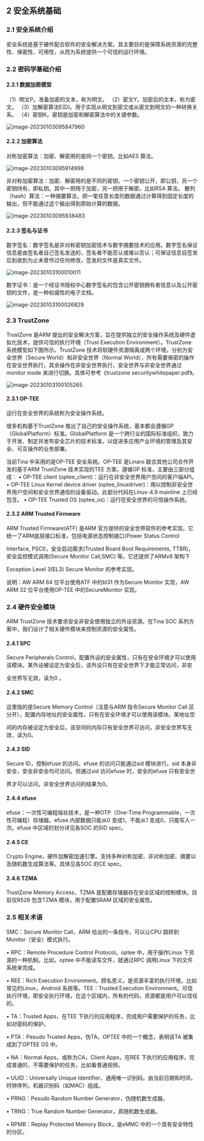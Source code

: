 ## 2 安全系统基础

### 2.1 安全系统介绍

安全系统是基于硬件配合软件的安全解决方案。其主要目的是保障系统资源的完整性、保密性、可用性，从而为系统提供一个可信的运行环境。

### 2.2 密码学基础介绍

#### 2.2.1 数据加密模型

（1）明文P。准备加密的文本，称为明文。
（2）密文Y。加密后的文本，称为密文。
（3）加解密算法E(D)。用于实现从明文到密文或从密文到明文的一种转换关系。
（4）密钥K。密钥是加密和解密算法中的关键参数。

![image-20230103095847960](https://cdn.staticaly.com/gh/DongshanPI/Docs-Photos@master/Tina-Sdk/Linux_Security_DevGuide_image-20230103095847960.png)

#### 2.2.2 加密算法

对称加密算法：加密、解密用的是同一个密钥。比如AES 算法。

![image-20230103095914998](https://cdn.staticaly.com/gh/DongshanPI/Docs-Photos@master/Tina-Sdk/Linux_Security_DevGuide_image-20230103095914998.png)

非对称加密算法：加密、解密用的是不同的密钥，一个密钥公开，即公钥，另一个密钥持有，即私钥。其中一把用于加密，另一把用于解密。比如RSA 算法。
散列（hash）算法：一种摘要算法，把一笔任意长度的数据通过计算得到固定长度的输出，但不能通过这个输出得到原始计算的数据。

![image-20230103095938483](https://cdn.staticaly.com/gh/DongshanPI/Docs-Photos@master/Tina-Sdk/Linux_Security_DevGuide_image-20230103095938483.png)

#### 2.2.3 签名与证书

数字签名：数字签名是非对称密钥加密技术与数字摘要技术的应用。数字签名保证信息是由签名者自己签名发送的，签名者不能否认或难以否认；可保证信息自签发后到收到为止未曾作过任何修改，签发的文件是真实文件。

![image-20230103100010011](https://cdn.staticaly.com/gh/DongshanPI/Docs-Photos@master/Tina-Sdk/Linux_Security_DevGuide_image-20230103100010011.png)

数字证书：是一个经证书授权中心数字签名的包含公开密钥拥有者信息以及公开密钥的文件，是一种权威性的电子文档。

![image-20230103100026829](https://cdn.staticaly.com/gh/DongshanPI/Docs-Photos@master/Tina-Sdk/Linux_Security_DevGuide_image-20230103100026829.png)

### 2.3 TrustZone

TrustZone 是ARM 提出的安全解决方案，旨在提供独立的安全操作系统及硬件虚拟化技术，提供可信的执行环境（Trust Execution Environment）。TrustZone 系统模型如下图所示。TrustZone 技术将软硬件资源隔离成两个环境，分别为安全世界（Secure World）和非安全世界（Normal World），所有需要保密的操作在安全世界执行，其余操作在非安全世界执行，安全世界与非安全世界通过monitor mode 来进行切换。具体可参考《trustzone securitywhitepaper.pdf》。

![image-20230103100105265](https://cdn.staticaly.com/gh/DongshanPI/Docs-Photos@master/Tina-Sdk/Linux_Security_DevGuide_image-20230103100105265.png)

#### 2.3.1 OP-TEE

运行在安全世界的系统称为安全操作系统。

很多机构基于TrustZone 推出了自己的安全操作系统，基本都会遵循GP（GlobalPlatform）标准。GlobalPlatform 是一个跨行业的国际标准组织，致力于开发、制定并发布安全芯片的技术标准，以促进多应用产业环境的管理及其安全、可互操作的业务部署。

当前Tina 中采用的是OP-TEE 安全系统。OP-TEE 是Linaro 联合其他公司合作开发的基于ARM TrustZone 技术实现的TEE 方案，遵循GP 标准，主要由三部分组成：
• OP-TEE client (optee_client)：运行在非安全世界用户空间的客户端API。
• OP-TEE Linux Kernel device driver (optee_linuxdriver)：用以控制非安全世界用户空间和安全世界通信的设备驱动。此部分代码在Linux-4.9 mainline 上已经包含。
• OP-TEE Trusted OS (optee_os)：运行在安全世界的可信操作系统。

#### 2.3.2 ARM Trusted Firmware

ARM Trusted Firmware(ATF) 是ARM 官方提供的安全世界软件的参考实现。它统一了ARM底层接口标准，包括电源状态控制接口(Power Status Control 

Interface, PSCI)，安全启动需求(Trusted Board Boot Requirements, TTBR)，安全监控模式调用(Secure Monitor Call,SMC) 等。它还提供了ARMv8 架构下

Exception Level 3(EL3) Secure Monitor 的参考实现。

说明：AW ARM 64 位平台使用ATF 中的bl31 作为Secure Monitor 实现，AW ARM 32 位平台使用OP-TEE 中的SecureMonitor 实现。

### 2.4 硬件安全模块

ARM TrustZone 技术要求安全非安全使用独立的外设资源。在Tina SOC 系列方案中，我们设计了相关硬件模块来控制资源的安全属性。

#### 2.4.1 SPC

Secure Peripherals Control，配置外设的安全属性，只有在安全环境才可以使用该模块。某外设被设定为安全后，该外设只有在安全世界下才能正常访问，非安

全世界写无效，读为0 。

#### 2.4.2 SMC

这里指的是Secure Memory Control（注意与ARM 指令Secure Monitor Call 区分开），配置内存地址的安全属性，只有在安全环境才可以使用该模块。某地址空

间的内存被设定为安全后，该空间的内存只有安全世界可访问，非安全世界写无效，读为0。

#### 2.4.3 SID

Secure ID，控制efuse 的访问。efuse 的访问只能通过sid 模块进行。sid 本身非安全，安全非安全均可访问。但通过sid 访问efuse 时，安全的efuse 只有安全世

界才可以访问，非安全世界访问的结果为0。

#### 2.4.4 efuse

efuse：一次性可编程熔丝技术，是一种OTP（One-Time Programmable，一次性可编程）存储器。efuse 内部数据只能从0 变成1，不能从1 变成0，只能写入一次。efuse 中区域的划分详见各SOC 的SID spec。

#### 2.4.5 CE

Crypto Engine，硬件加解密加速引擎。支持多种对称加密、非对称加密、摘要以及随机数生成算法等。具体见各SOC 的CE spec。

#### 2.4.6 TZMA

TrustZone Memory Access，TZMA 是配置存储器存在安全区域的控制模块。目前仅R528 包含TZMA 模块，用于配置SRAM 区域的安全属性。

### 2.5 相关术语

SMC：Secure Monitor Call，ARM 给出的一条指令，可以让CPU 跳转到Monitor（安全）模式执行。

• RPC：Remote Procedure Control Protocol。optee 中，用于操作Linux 下资源的一种机制。比如，optee 中不能读写文件，就通过RPC 调用Linux 下的文件系统来完成。

• REE：Rich Execution Environment。顾名思义，是资源丰富的执行环境，比如常见的Linux，Android 系统等。TEE：Trusted Execution Environment。可信执行环境，即安全执行环境，在这个区域内，所有的代码，资源都是用户可以信任的。

• TA：Trusted Apps，在TEE 下执行的应用程序，完成用户需要保护的任务，比如对密码的保护。

• PTA：Pesudo Trusted Apps，伪TA，OPTEE 中的一个概念，表明该TA 被集成到了OPTEE OS 中。

• NA：Normal Apps，或称为CA，Client Apps，在REE 下执行的应用程序，完成普通的，不需要保护的任务，比如看普通视频。

• UUID：Universally Unique Identifier，通用唯一识别码。由当前日期和时间，时钟序列，机器识别码（如MAC）组成。

• PRNG：Pesudo Random Number Generator，伪随机数生成器。

• TRNG：True Random Number Generator，真随机数生成器。

• RPMB：Replay Protected Memory Block，是eMMC 中的一个具有安全特性的分区。